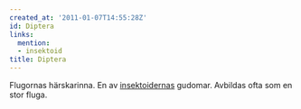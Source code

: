 ```yaml
---
created_at: '2011-01-07T14:55:28Z'
id: Diptera
links:
  mention:
  - insektoid
title: Diptera
---
```


Flugornas härskarinna. En av [insektoidernas] gudomar. Avbildas ofta som en stor fluga.

  [insektoidernas]: insektoid